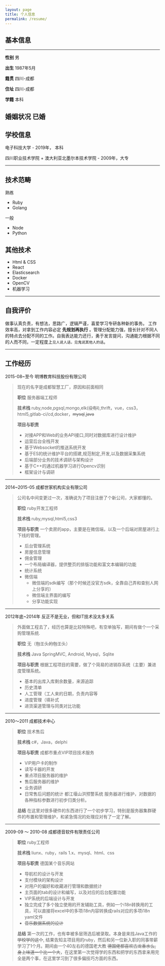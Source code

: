 ```yaml
---
layout: page
title: 个人信息
permalink: /resume/
---
```


## 基本信息
--- 

**性别** 男

**出生** 1987年5月

**籍贯** 四川-成都

**住址** 四川-成都

**学籍** 本科

**婚姻状况** 已婚
---
## 学校信息
电子科技大学 - 2019年， 本科

四川职业技术学院 + 澳大利亚北墨尔本技术学院 - 2009年，大专


---
## 技术范畴
熟练
* Ruby
* Golang

一般
* Node
* Python

## 其他技术
* Html & CSS
* React
* Elasticsearch
* Docker
* OpenCV
* 机器学习

---
## 自我评价
做事认真负责，有想法，思路广，逻辑严谨，喜爱学习专研各种新的事务。
工作效率高，对拿到工作内容必定 __先规划再执行__ 。管理分配能力强，擅长针对不同人的特点去分配不同的工作。自我表达能力还行，勇于发言提问，沟通能力根据不同的人而不同，一定程度上`见人说人话，见鬼说其他人的话`。

---
## 工作经历
2015-08~至今 明博教育科技股份有限公司
> 现在的名字是成都智慧工厂，原因和前面相同
> 
> **职位**
>  服务器端工程师
> 
> **技术栈**
>  ruby,node,pgsql,mongo,elk(~~没有l~~),thrift，vue，css3，html5,gitlab-ci/cd,docker，~~mysql~~,~~java~~
> 
> **项目与职责**
> * 对接APP和Web的业务API接口,同时对数据库进行设计维护
> * 运营后台全栈开发
> * 基于Websocket的推送系统开发
> * 基于ES的统计维护平台的搭建,规范制定,开发,以及数据采集系统
> * 后端部分业务的技术调研与架构设计
> * 基于C++的通过机器学习进行Opencv识别
> * 框架设计与调研
>

---

2014~2015-05 成都世家机构实业有限公司
> 公司名中间变更过一次，准确说为了项目注册了个新公司，大家都懂的。
> 
> **职位**
> ruby开发工程师
> 
> **技术栈**
> ruby,mysql,html5,css3
> 
> **项目与职责**
> 一个卖房的app，主要是在微信端，以及一个后端对房屋进行上下线的管理。
> * 后台管理系统
>  * 房屋信息管理
>  * 佣金管理
>  * 一个布局编译器，提供整页的排版功能和富文本编辑的功能
>  * 统计系统
> * 微信端
>   * 微信端的sdk编写（那个时候还没官方sdk，全靠自己弄和查别人网上分享的）
>   * 微信端主界面的编写
>   * 分享功能实现

---

2012年底~2014年 反正不是无业，但和IT技术没太多关系
> 外面做工程去了，经历也算是比较特殊吧，有空单独写，期间有做个一个采购管理系统.
> 
> **职位**
> 无（~~包工头的包工头~~）
> 
> **技术栈**
> Java SpringMVC, Android, Mysql，Sqlite
> 
> **项目与职责**
> 根据工程项目的需要，做了个简易的进销存系统（主要）兼进度管理系统。
> * 基本的出库入库剩余数量，来源追踪
> * 历史清单
> * 人工管理（工人来的日期，负责内容等
> * 进度管理（填补式
> * 进货渠道管理与同类对比功能

---
2010～2011 成都技术中心
>
> **职位**
> 技术售后
> 
> **技术栈**
> c#，Java，delphi
> 
> **项目与职责**
> 成都市重点VIP项目技术服务
> * VIP用户卡的制作 
> * 读写卡器的开发
> * 重点项目服务器的维护
> * 售后服务器的维护 
> * 业务调研
> * 日常售后问题的统计
>都江堰山洪预警系统
> 服务器进行维护，对数据的各种指标参数进行初步归类分析。
>  
> **总结**
> 在这里对很多硬件的东西进行了一个初步学习，特别是服务器集群硬件的布置和管理维护，和紧急情况的处理应对有了一定了解。

---
2009-09 ～ 2010-08 成都德音软件有限责任公司
> 
> **职位**
>  ruby工程师
> 
> **技术栈**
> liunx、ruby，rails 1.x、mysql、html、css
> 
> **项目与职责**
> 德国某个音乐网站
> + 导航栏的设计与开发
> + 支付模块的架构设计
> + 对用户的偏好和收藏进行管理和数据统计
> + 主页面的tab的设计和编写，以及对应的后台配置功能
> + VIP系统的后端设计与开发
> + 独立完成了多个独立使用的开发辅助工具，例如一个i18n转换用的工具，可以直接将excel中的多项i18n内容转换成rails对应的多项i18n yaml文件
> + ~~音乐数据系统的设计~~
> 
> **总结**
>第一次的工作，也有幸被多层筛选后被录取。本身是来找Java工作的 ~~学校学的这个~~, 结果告知主项目用的ruby，然后和另一位新入职的同事带薪学习了1个月。期间由一个40左右的德国老大教 ~~德国佬都喜欢古龙香水么,身上味道一个比一个大~~，在这里第一次觉得学的东西和把学的东西拿来用完全是两个事，在这里学习到了很多偏技巧方面的东西。

